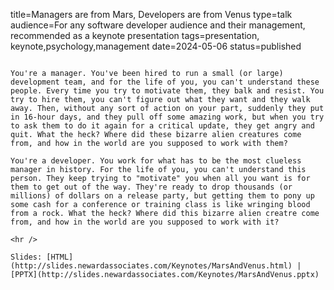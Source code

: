 title=Managers are from Mars, Developers are from Venus
type=talk
audience=For any software developer audience and their management, recommended as a keynote presentation
tags=presentation, keynote,psychology,management
date=2024-05-06
status=published
~~~~~~

You're a manager. You've been hired to run a small (or large) development team, and for the life of you, you can't understand these people. Every time you try to motivate them, they balk and resist. You try to hire them, you can't figure out what they want and they walk away. Then, without any sort of action on your part, suddenly they put in 16-hour days, and they pull off some amazing work, but when you try to ask them to do it again for a critical update, they get angry and quit. What the heck? Where did these bizarre alien creatures come from, and how in the world are you supposed to work with them?

You're a developer. You work for what has to be the most clueless manager in history. For the life of you, you can't understand this person. They keep trying to "motivate" you when all you want is for them to get out of the way. They're ready to drop thousands (or millions) of dollars on a release party, but getting them to pony up some cash for a conference or training class is like wringing blood from a rock. What the heck? Where did this bizarre alien creatre come from, and how in the world are you supposed to work with it?
    
<hr />

Slides: [HTML](http://slides.newardassociates.com/Keynotes/MarsAndVenus.html) | [PPTX](http://slides.newardassociates.com/Keynotes/MarsAndVenus.pptx)
